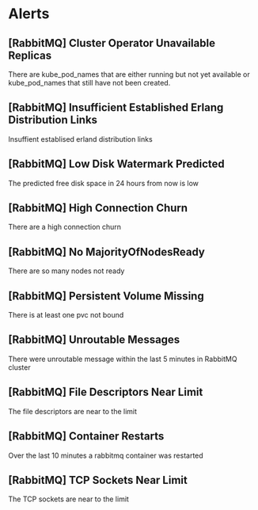 # Alerts
## [RabbitMQ] Cluster Operator Unavailable Replicas
There are kube_pod_names that are either running but not yet available or kube_pod_names that still have not been created.
## [RabbitMQ] Insufficient Established Erlang Distribution Links
Insuffient establised erland distribution links
## [RabbitMQ] Low Disk Watermark Predicted
The predicted free disk space in 24 hours from now is low
## [RabbitMQ] High Connection Churn
There are a high connection churn
## [RabbitMQ] No MajorityOfNodesReady
There are so many nodes not ready
## [RabbitMQ] Persistent Volume Missing
There is at least one pvc not bound
## [RabbitMQ] Unroutable Messages
There were unroutable message within the last 5 minutes in RabbitMQ cluster
## [RabbitMQ] File Descriptors Near Limit
The file descriptors are near to the limit
## [RabbitMQ] Container Restarts
Over the last 10 minutes a rabbitmq container was restarted
## [RabbitMQ] TCP Sockets Near Limit
The TCP sockets are near to the limit